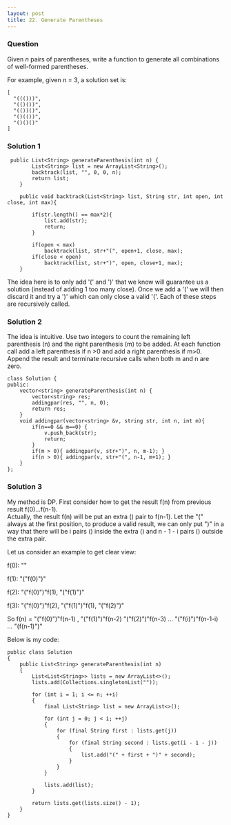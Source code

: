 ```yaml
---
layout: post
title: 22. Generate Parentheses
---
```

### Question
Given _n_ pairs of parentheses, write a function to generate all combinations
of well-formed parentheses.

For example, given _n_ = 3, a solution set is:

    
    
    [
      "((()))",
      "(()())",
      "(())()",
      "()(())",
      "()()()"
    ]
    

### Solution 1
    
    
     public List<String> generateParenthesis(int n) {
            List<String> list = new ArrayList<String>();
            backtrack(list, "", 0, 0, n);
            return list;
        }
        
        public void backtrack(List<String> list, String str, int open, int close, int max){
            
            if(str.length() == max*2){
                list.add(str);
                return;
            }
            
            if(open < max)
                backtrack(list, str+"(", open+1, close, max);
            if(close < open)
                backtrack(list, str+")", open, close+1, max);
        }
    

The idea here is to only add '(' and ')' that we know will guarantee us a
solution (instead of adding 1 too many close). Once we add a '(' we will then
discard it and try a ')' which can only close a valid '('. Each of these steps
are recursively called.


### Solution 2
The idea is intuitive. Use two integers to count the remaining left
parenthesis (n) and the right parenthesis (m) to be added. At each function
call add a left parenthesis if n >0 and add a right parenthesis if m>0\.
Append the result and terminate recursive calls when both m and n are zero.

    
    
    class Solution {
    public:
        vector<string> generateParenthesis(int n) {
            vector<string> res;
            addingpar(res, "", n, 0);
            return res;
        }
        void addingpar(vector<string> &v, string str, int n, int m){
            if(n==0 && m==0) {
                v.push_back(str);
                return;
            }
            if(m > 0){ addingpar(v, str+")", n, m-1); }
            if(n > 0){ addingpar(v, str+"(", n-1, m+1); }
        }
    };


### Solution 3
My method is DP. First consider how to get the result f(n) from previous
result f(0)...f(n-1).  
Actually, the result f(n) will be put an extra () pair to f(n-1). Let the "("
always at the first position, to produce a valid result, we can only put ")"
in a way that there will be i pairs () inside the extra () and n - 1 - i pairs
() outside the extra pair.

Let us consider an example to get clear view:

f(0): ""

f(1): "("f(0)")"

f(2): "("f(0)")"f(1), "("f(1)")"

f(3): "("f(0)")"f(2), "("f(1)")"f(1), "("f(2)")"

So f(n) = "("f(0)")"f(n-1) , "("f(1)")"f(n-2) "("f(2)")"f(n-3) ...
"("f(i)")"f(n-1-i) ... "(f(n-1)")"

Below is my code:

    
    
    public class Solution
    {
        public List<String> generateParenthesis(int n)
        {
            List<List<String>> lists = new ArrayList<>();
            lists.add(Collections.singletonList(""));
            
            for (int i = 1; i <= n; ++i)
            {
                final List<String> list = new ArrayList<>();
                
                for (int j = 0; j < i; ++j)
                {
                    for (final String first : lists.get(j))
                    {
                        for (final String second : lists.get(i - 1 - j))
                        {
                            list.add("(" + first + ")" + second);
                        }
                    }
                }
                
                lists.add(list);
            }
            
            return lists.get(lists.size() - 1);
        }
    }



